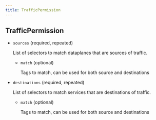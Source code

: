 ```yaml
---
title: TrafficPermission
---
```

## TrafficPermission

- `sources` (required, repeated)

    List of selectors to match dataplanes that are sources of traffic.    
    
    - `match` (optional)
    
        Tags to match, can be used for both source and destinations

- `destinations` (required, repeated)

    List of selectors to match services that are destinations of traffic.    
    
    - `match` (optional)
    
        Tags to match, can be used for both source and destinations

